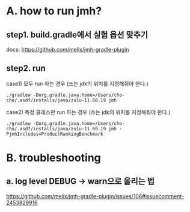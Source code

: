 # A. how to run jmh?

## step1. build.gradle에서 실험 옵션 맞추기
docs: https://github.com/melix/jmh-gradle-plugin

## step2. run

case1) 모두 run 하는 경우 (쓰는 jdk의 위치를 지정해줘야 한다.)
```
./gradlew -Dorg.gradle.java.home=/Users/cho-cho/.asdf/installs/java/zulu-11.60.19 jmh
```

case2) 특정 클래스만 run 하는 경우 (쓰는 jdk의 위치를 지정해줘야 한다.)
```
./gradlew -Dorg.gradle.java.home=/Users/cho-cho/.asdf/installs/java/zulu-11.60.19 jmh -PjmhIncludes=ProductRankingBenchmark
```


# B. troubleshooting 

## a. log level DEBUG -> warn으로 올리는 법 

https://github.com/melix/jmh-gradle-plugin/issues/106#issuecomment-2453829916

